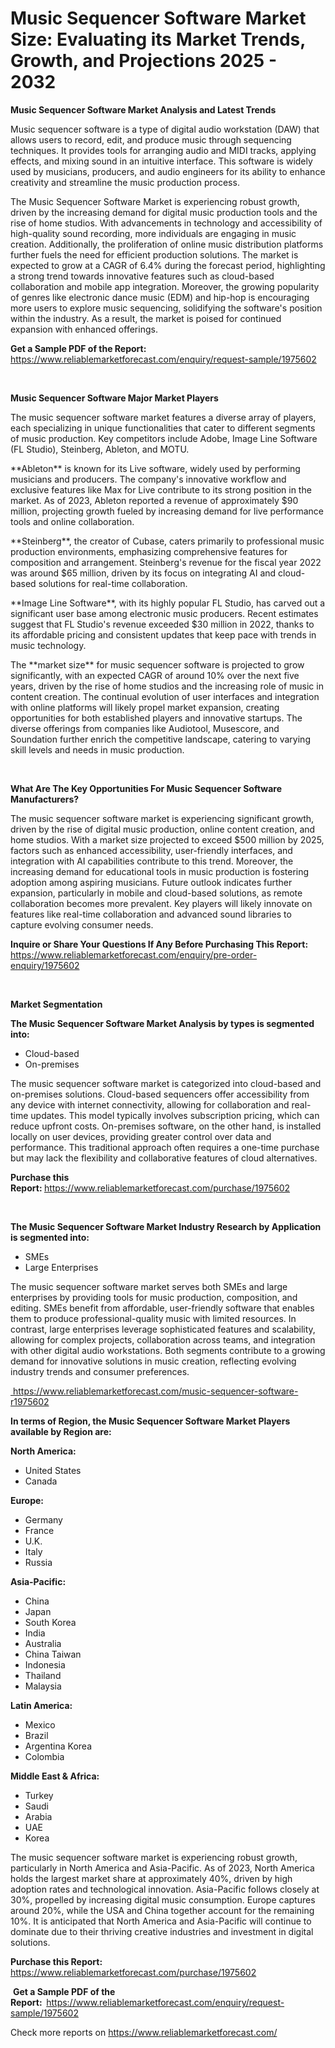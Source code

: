 <p><h1>Music Sequencer Software Market Size: Evaluating its Market Trends, Growth, and Projections 2025 - 2032</h1></p><p><strong>Music Sequencer Software Market Analysis and Latest Trends</strong></p>
<p><p>Music sequencer software is a type of digital audio workstation (DAW) that allows users to record, edit, and produce music through sequencing techniques. It provides tools for arranging audio and MIDI tracks, applying effects, and mixing sound in an intuitive interface. This software is widely used by musicians, producers, and audio engineers for its ability to enhance creativity and streamline the music production process.</p><p>The Music Sequencer Software Market is experiencing robust growth, driven by the increasing demand for digital music production tools and the rise of home studios. With advancements in technology and accessibility of high-quality sound recording, more individuals are engaging in music creation. Additionally, the proliferation of online music distribution platforms further fuels the need for efficient production solutions. The market is expected to grow at a CAGR of 6.4% during the forecast period, highlighting a strong trend towards innovative features such as cloud-based collaboration and mobile app integration. Moreover, the growing popularity of genres like electronic dance music (EDM) and hip-hop is encouraging more users to explore music sequencing, solidifying the software's position within the industry. As a result, the market is poised for continued expansion with enhanced offerings.</p></p>
<p><strong>Get a Sample PDF of the Report:&nbsp;</strong> <a href="https://www.reliablemarketforecast.com/enquiry/request-sample/1975602?utm_campaign=2325&utm_medium=2&utm_source=Github&utm_content=ia&utm_term=10032025&utm_id=music-sequencer-software">https://www.reliablemarketforecast.com/enquiry/request-sample/1975602</a></p>
<p>&nbsp;</p>
<p><strong>Music Sequencer Software Major Market Players</strong></p>
<p><p>The music sequencer software market features a diverse array of players, each specializing in unique functionalities that cater to different segments of music production. Key competitors include Adobe, Image Line Software (FL Studio), Steinberg, Ableton, and MOTU.</p><p>**Ableton** is known for its Live software, widely used by performing musicians and producers. The company's innovative workflow and exclusive features like Max for Live contribute to its strong position in the market. As of 2023, Ableton reported a revenue of approximately $90 million, projecting growth fueled by increasing demand for live performance tools and online collaboration.</p><p>**Steinberg**, the creator of Cubase, caters primarily to professional music production environments, emphasizing comprehensive features for composition and arrangement. Steinberg's revenue for the fiscal year 2022 was around $65 million, driven by its focus on integrating AI and cloud-based solutions for real-time collaboration.</p><p>**Image Line Software**, with its highly popular FL Studio, has carved out a significant user base among electronic music producers. Recent estimates suggest that FL Studio's revenue exceeded $30 million in 2022, thanks to its affordable pricing and consistent updates that keep pace with trends in music technology.</p><p>The **market size** for music sequencer software is projected to grow significantly, with an expected CAGR of around 10% over the next five years, driven by the rise of home studios and the increasing role of music in content creation. The continual evolution of user interfaces and integration with online platforms will likely propel market expansion, creating opportunities for both established players and innovative startups. The diverse offerings from companies like Audiotool, Musescore, and Soundation further enrich the competitive landscape, catering to varying skill levels and needs in music production.</p></p>
<p>&nbsp;</p>
<p><strong>What Are The Key Opportunities For Music Sequencer Software Manufacturers?</strong></p>
<p><p>The music sequencer software market is experiencing significant growth, driven by the rise of digital music production, online content creation, and home studios. With a market size projected to exceed $500 million by 2025, factors such as enhanced accessibility, user-friendly interfaces, and integration with AI capabilities contribute to this trend. Moreover, the increasing demand for educational tools in music production is fostering adoption among aspiring musicians. Future outlook indicates further expansion, particularly in mobile and cloud-based solutions, as remote collaboration becomes more prevalent. Key players will likely innovate on features like real-time collaboration and advanced sound libraries to capture evolving consumer needs.</p></p>
<p><strong>Inquire or Share Your Questions If Any Before Purchasing This Report:</strong> <a href="https://www.reliablemarketforecast.com/enquiry/pre-order-enquiry/1975602?utm_campaign=2325&utm_medium=2&utm_source=Github&utm_content=ia&utm_term=10032025&utm_id=music-sequencer-software">https://www.reliablemarketforecast.com/enquiry/pre-order-enquiry/1975602</a></p>
<p>&nbsp;</p>
<p><strong>Market Segmentation</strong></p>
<p><strong>The Music Sequencer Software Market Analysis by types is segmented into:</strong></p>
<p><ul><li>Cloud-based</li><li>On-premises</li></ul></p>
<p><p>The music sequencer software market is categorized into cloud-based and on-premises solutions. Cloud-based sequencers offer accessibility from any device with internet connectivity, allowing for collaboration and real-time updates. This model typically involves subscription pricing, which can reduce upfront costs. On-premises software, on the other hand, is installed locally on user devices, providing greater control over data and performance. This traditional approach often requires a one-time purchase but may lack the flexibility and collaborative features of cloud alternatives.</p></p>
<p><strong>Purchase this Report:&nbsp;</strong><a href="https://www.reliablemarketforecast.com/purchase/1975602?utm_campaign=2325&utm_medium=2&utm_source=Github&utm_content=ia&utm_term=10032025&utm_id=music-sequencer-software">https://www.reliablemarketforecast.com/purchase/1975602</a></p>
<p>&nbsp;</p>
<p><strong>The Music Sequencer Software Market Industry Research by Application is segmented into:</strong></p>
<p><ul><li>SMEs</li><li>Large Enterprises</li></ul></p>
<p><p>The music sequencer software market serves both SMEs and large enterprises by providing tools for music production, composition, and editing. SMEs benefit from affordable, user-friendly software that enables them to produce professional-quality music with limited resources. In contrast, large enterprises leverage sophisticated features and scalability, allowing for complex projects, collaboration across teams, and integration with other digital audio workstations. Both segments contribute to a growing demand for innovative solutions in music creation, reflecting evolving industry trends and consumer preferences.</p></p>
<p><a href="https://www.reliablemarketforecast.com/music-sequencer-software-r1975602?utm_campaign=2325&utm_medium=2&utm_source=Github&utm_content=ia&utm_term=10032025&utm_id=music-sequencer-software">&nbsp;https://www.reliablemarketforecast.com/music-sequencer-software-r1975602</a></p>
<p><strong>In terms of Region, the Music Sequencer Software Market Players available by Region are:</strong></p>
<p>
    <p> <strong> North America: </strong>
        <ul>
            <li>United States</li>
            <li>Canada</li>
        </ul>
        </p> 
    <p> <strong> Europe: </strong>
        <ul>
            <li>Germany</li>
            <li>France</li>
            <li>U.K.</li>
            <li>Italy</li>
            <li>Russia</li>
        </ul>
        </p> 
    <p> <strong> Asia-Pacific: </strong>
        <ul>
            <li>China</li>
            <li>Japan</li>
            <li>South Korea</li>
            <li>India</li>
            <li>Australia</li>
            <li>China Taiwan</li>
            <li>Indonesia</li>
            <li>Thailand</li>
            <li>Malaysia</li>
        </ul>
        </p> 
    <p> <strong> Latin America: </strong>
        <ul>
            <li>Mexico</li>
            <li>Brazil</li>
            <li>Argentina Korea</li>
            <li>Colombia</li>
        </ul>
        </p> 
    <p> <strong> Middle East & Africa: </strong>
        <ul>
            <li>Turkey</li>
            <li>Saudi</li>
            <li>Arabia</li>
            <li>UAE</li>
            <li>Korea</li>
        </ul>
    </p>
    </p>
<p><p>The music sequencer software market is experiencing robust growth, particularly in North America and Asia-Pacific. As of 2023, North America holds the largest market share at approximately 40%, driven by high adoption rates and technological innovation. Asia-Pacific follows closely at 30%, propelled by increasing digital music consumption. Europe captures around 20%, while the USA and China together account for the remaining 10%. It is anticipated that North America and Asia-Pacific will continue to dominate due to their thriving creative industries and investment in digital solutions.</p></p>
<p><strong>Purchase this Report: </strong><a href="https://www.reliablemarketforecast.com/purchase/1975602?utm_campaign=2325&utm_medium=2&utm_source=Github&utm_content=ia&utm_term=10032025&utm_id=music-sequencer-software">https://www.reliablemarketforecast.com/purchase/1975602</a></p>
<p>&nbsp;<strong>Get a Sample PDF of the Report:&nbsp;&nbsp;</strong><a href="https://www.reliablemarketforecast.com/enquiry/request-sample/1975602?utm_campaign=2325&utm_medium=2&utm_source=Github&utm_content=ia&utm_term=10032025&utm_id=music-sequencer-software">https://www.reliablemarketforecast.com/enquiry/request-sample/1975602</a></p>
<p><strong></strong></p>
<p>Check more reports on <a href="https://www.reliablemarketforecast.com/?utm_campaign=2325&utm_medium=2&utm_source=Github&utm_content=ia&utm_term=10032025&utm_id=music-sequencer-software">https://www.reliablemarketforecast.com/</a></p>
